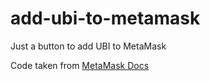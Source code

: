 # add-ubi-to-metamask
Just a button to add UBI to MetaMask

Code taken from [MetaMask Docs](https://docs.metamask.io/guide/registering-your-token.html#example)
